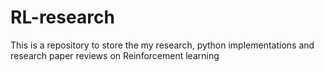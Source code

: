 # RL-research
This is a repository to store the my research, python implementations and research paper reviews on Reinforcement learning 
